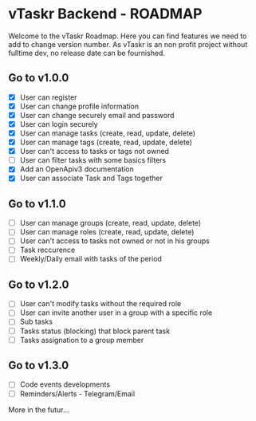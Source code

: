 # vTaskr Backend - ROADMAP

Welcome to the vTaskr Roadmap.
Here you can find features we need to add to change version number.
As vTaskr is an non profit project without fulltime dev, no release date can be fournished.

## Go to v1.0.0
- [x] User can register
- [x] User can change profile information
- [x] User can change securely email and password
- [x] User can login securely
- [x] User can manage tasks (create, read, update, delete)
- [x] User can manage tags (create, read, update, delete)
- [x] User can't access to tasks or tags not owned
- [ ] User can filter tasks with some basics filters
- [x] Add an OpenApiv3 documentation
- [X] User can associate Task and Tags together

## Go to v1.1.0
- [ ] User can manage groups (create, read, update, delete)
- [ ] User can manage roles (create, read, update, delete)
- [ ] User can't access to tasks not owned or not in his groups
- [ ] Task reccurence
- [ ] Weekly/Daily email with tasks of the period

## Go to v1.2.0
- [ ] User can't modify tasks without the required role
- [ ] User can invite another user in a group with a specific role
- [ ] Sub tasks
- [ ] Tasks status (blocking) that block parent task
- [ ] Tasks assignation to a group member

## Go to v1.3.0
- [ ] Code events developments
- [ ] Reminders/Alerts - Telegram/Email

More in the futur...
